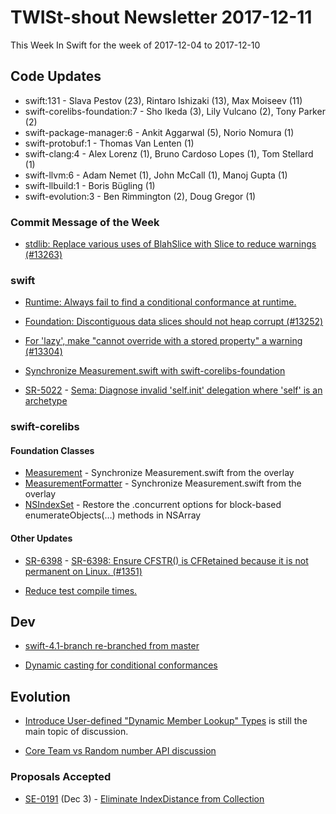 # TWISt-shout Newsletter 2017-12-11
This Week In Swift for the week of 2017-12-04 to 2017-12-10

## Code Updates
* swift:131 - Slava Pestov (23), Rintaro Ishizaki (13), Max Moiseev (11)
* swift-corelibs-foundation:7 - Sho Ikeda (3), Lily Vulcano (2), Tony Parker (2)
* swift-package-manager:6 - Ankit Aggarwal (5), Norio Nomura (1)
* swift-protobuf:1 - Thomas Van Lenten (1)
* swift-clang:4 - Alex Lorenz (1), Bruno Cardoso Lopes (1), Tom Stellard (1)
* swift-llvm:6 - Adam Nemet (1), John McCall (1), Manoj Gupta (1)
* swift-llbuild:1 - Boris Bügling (1)
* swift-evolution:3 - Ben Rimmington (2), Doug Gregor (1)

### Commit Message of the Week
* [stdlib: Replace various uses of BlahSlice with Slice to reduce warnings (#13263)](https://github.com/apple/swift/commit/85d190cd7ddda94671c9bb19b383417043f3a0c0)

### swift
* [Runtime: Always fail to find a conditional conformance at runtime.](https://github.com/apple/swift/commit/4f8edeb9138aaa65dfcab367dbcc5008ee82ddac)

* [Foundation: Discontiguous data slices should not heap corrupt (#13252)](https://github.com/apple/swift/commit/beffbc6ce5a41140047507c5693c4a46197fa02b)

* [For 'lazy', make "cannot override with a stored property" a warning (#13304)](https://github.com/apple/swift/commit/7c707ce97c95c013b67e9b3713b5710afcca84b8)

* [Synchronize Measurement.swift with swift-corelibs-foundation](https://github.com/apple/swift/commit/c1f7e236d9df8396c0d85fb3eab696db4d59d98b)

* [SR-5022](https://bugs.swift.org/browse/SR-5022) - [Sema: Diagnose invalid 'self.init' delegation where 'self' is an archetype](https://github.com/apple/swift/commit/336a97bc1ac6fe58f2b93732e8f273dfa60d7012)

### swift-corelibs
#### Foundation Classes
* [Measurement](https://github.com/apple/swift-corelibs-foundation/commits/master/Foundation/Measurement.swift) - Synchronize Measurement.swift from the overlay
* [MeasurementFormatter](https://github.com/apple/swift-corelibs-foundation/commits/master/Foundation/MeasurementFormatter.swift) - Synchronize Measurement.swift from the overlay
* [NSIndexSet](https://github.com/apple/swift-corelibs-foundation/commits/master/Foundation/NSIndexSet.swift) - Restore the .concurrent options for block-based enumerateObjects(…) methods in NSArray

#### Other Updates
* [SR-6398](https://bugs.swift.org/browse/SR-6398) - [SR-6398: Ensure CFSTR() is CFRetained because it is not permanent on Linux. (#1351)](https://github.com/apple/swift-corelibs-foundation/commit/6dea2bca690d283907b06befcf405291b2f01d3b)

* [Reduce test compile times.](https://github.com/apple/swift-corelibs-foundation/commit/9431ced767951af33db7065ec5ad0aa4483a048a)

## Dev
* [swift-4.1-branch re-branched from master](https://lists.swift.org/pipermail/swift-dev/Week-of-Mon-20171204/006090.html)

* [Dynamic casting for conditional conformances](https://lists.swift.org/pipermail/swift-dev/Week-of-Mon-20171204/006107.html)

## Evolution
* [Introduce User-defined "Dynamic Member Lookup" Types](https://lists.swift.org/pipermail/swift-evolution/Week-of-Mon-20171204/thread.html) is still the main topic of discussion.

* [Core Team vs Random number API discussion](https://lists.swift.org/pipermail/swift-evolution/Week-of-Mon-20171204/042034.html)

### Proposals Accepted
* [SE-0191](https://github.com/apple/swift-evolution/blob/master/proposals/0191-eliminate-indexdistance.md) (Dec 3) - [Eliminate IndexDistance from Collection](https://lists.swift.org/pipermail/swift-evolution-announce/2017-December/000415.html)

